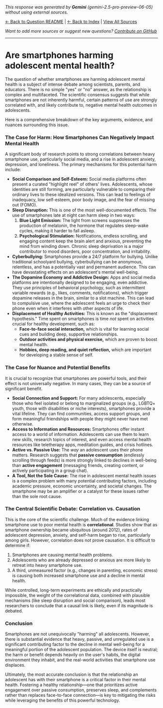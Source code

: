 <!-- 
Generated by: gemini
Model: gemini-2.5-pro-preview-06-05
Prompt type: default
Generated at: 2025-06-13T09:27:14.795565
-->

*This response was generated by **Gemini** (gemini-2.5-pro-preview-06-05) without using external sources.*

[← Back to Question README](README.md) | [← Back to Index](../README.md) | [View All Sources](../allsources.md)

*Want to add more sources or suggest new questions? [Contribute on GitHub](https://github.com/justinwest/SuggestedSources)*

---

# Are smartphones harming adolescent mental health?

The question of whether smartphones are harming adolescent mental health is a subject of intense debate among scientists, parents, and educators. There is no simple "yes" or "no" answer, as the relationship is complex and multifaceted. The scientific consensus suggests that while smartphones are not inherently harmful, certain patterns of use are strongly correlated with, and likely contribute to, negative mental health outcomes in adolescents.

Here is a comprehensive breakdown of the key arguments, evidence, and nuances surrounding this issue.

### The Case for Harm: How Smartphones Can Negatively Impact Mental Health

A significant body of research points to strong correlations between heavy smartphone use, particularly social media, and a rise in adolescent anxiety, depression, and loneliness. The primary mechanisms for this potential harm include:

*   **Social Comparison and Self-Esteem:** Social media platforms often present a curated "highlight reel" of others' lives. Adolescents, whose identities are still forming, are particularly vulnerable to comparing their ordinary lives to these idealized versions. This can lead to feelings of inadequacy, low self-esteem, poor body image, and the fear of missing out (FOMO).
*   **Sleep Disruption:** This is one of the most well-documented effects. The use of smartphones late at night can harm sleep in two ways:
    1.  **Blue Light Emission:** The light from screens suppresses the production of melatonin, the hormone that regulates sleep-wake cycles, making it harder to fall asleep.
    2.  **Psychological Stimulation:** Notifications, endless scrolling, and engaging content keep the brain alert and anxious, preventing the mind from winding down. Chronic sleep deprivation is a major contributor to mood disorders, poor concentration, and irritability.
*   **Cyberbullying:** Smartphones provide a 24/7 platform for bullying. Unlike traditional schoolyard bullying, cyberbullying can be anonymous, relentless, and has a potentially vast and permanent audience. This can have devastating effects on an adolescent's mental well-being.
*   **The Dopamine Economy and Addictive Design:** Apps and social media platforms are intentionally designed to be engaging, even addictive. They use principles of behavioral psychology, such as intermittent variable rewards (e.g., likes, comments, notifications), which trigger dopamine releases in the brain, similar to a slot machine. This can lead to compulsive use, where the adolescent feels an urge to check their phone even when it interferes with other aspects of life.
*   **Displacement of Healthy Activities:** This is known as the "displacement hypothesis." Time spent on smartphones is time *not* spent on activities crucial for healthy development, such as:
    *   **Face-to-face social interaction,** which is vital for learning social cues and building deep, supportive relationships.
    *   **Outdoor activities and physical exercise,** which are proven to boost mental health.
    *   **Hobbies, deep reading, and quiet reflection,** which are important for developing a stable sense of self.

### The Case for Nuance and Potential Benefits

It is crucial to recognize that smartphones are powerful tools, and their effect is not universally negative. In many cases, they can be a source of significant benefit.

*   **Social Connection and Support:** For many adolescents, especially those who feel isolated or belong to marginalized groups (e.g., LGBTQ+ youth, those with disabilities or niche interests), smartphones provide a vital lifeline. They can find communities, access support groups, and form meaningful friendships with people they might never have met otherwise.
*   **Access to Information and Resources:** Smartphones offer instant access to a world of information. Adolescents can use them to learn new skills, research topics of interest, and even access mental health resources like teletherapy apps, meditation guides, and crisis hotlines.
*   **Active vs. Passive Use:** The *way* an adolescent uses their phone matters. Research suggests that **passive consumption** (endlessly scrolling through feeds) is more strongly linked to declines in well-being than **active engagement** (messaging friends, creating content, or actively participating in a group chat).
*   **A Tool, Not the Sole Cause:** The rise in adolescent mental health issues is a complex problem with many potential contributing factors, including academic pressure, economic uncertainty, and societal changes. The smartphone may be an amplifier or a catalyst for these issues rather than the sole root cause.

### The Central Scientific Debate: Correlation vs. Causation

This is the core of the scientific challenge. Much of the evidence linking smartphone use to poor mental health is **correlational**. Studies show that as smartphone ownership became ubiquitous (around 2012), rates of adolescent depression, anxiety, and self-harm began to rise, particularly among girls. However, correlation does not prove causation. It is difficult to determine if:
1.  Smartphones are causing mental health problems.
2.  Adolescents who are already depressed or anxious are more likely to retreat into heavy smartphone use.
3.  A third, unmeasured factor (e.g., changes in parenting, economic stress) is causing both increased smartphone use and a decline in mental health.

While controlled, long-term experiments are ethically and practically impossible, the weight of the correlational data, combined with plausible mechanisms (like sleep disruption and social comparison), leads most researchers to conclude that a causal link is likely, even if its magnitude is debated.

### Conclusion

Smartphones are not unequivocally "harming" all adolescents. However, there is substantial evidence that heavy, passive, and unregulated use is a significant contributing factor to the decline in mental well-being for a meaningful portion of the adolescent population. The device itself is neutral; the harm or benefit depends heavily on the user's habits, the digital environment they inhabit, and the real-world activities that smartphone use displaces.

Ultimately, the most accurate conclusion is that the relationship an adolescent has with their smartphone is a critical factor in their mental health. Fostering a healthy relationship—one that prioritizes active engagement over passive consumption, preserves sleep, and complements rather than replaces face-to-face connection—is key to mitigating the risks while leveraging the benefits of this powerful technology.